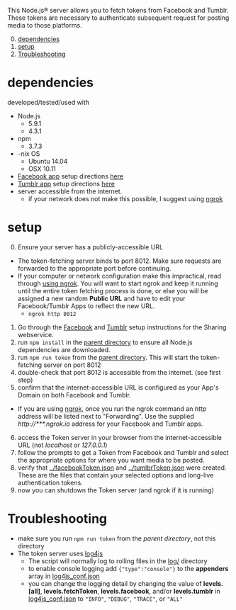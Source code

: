 This Node.js® server allows you to fetch tokens from Facebook and Tumblr.
These tokens are necessary to authenticate subsequent request
for posting media to those platforms.

0. [dependencies](#dependencies)
0. [setup](#setup)
0. [Troubleshooting](#troubleshooting)

# dependencies
developed/tested/used with

* Node.js
  - 5.9.1 
  - 4.3.1
* npm 
  - 3.7.3
* -nix OS
  - Ubuntu 14.04
  - OSX 10.11
* [Facebook app](https://developers.facebook.com/apps/) setup directions [here](../#facebook)
* [Tumblr app](https://www.tumblr.com/oauth/apps) setup directions [here](../#tumblr)
* server accessible from the internet.
  - if your network does not make this possible, I suggest using [ngrok](../../Readme.md#using-ngrok)

# setup

0. Ensure your server has a publicly-accessible URL
  - The token-fetching server binds to port 8012. Make sure requests are forwarded to the appropriate port before continuing.
  - If your computer or network configuration make this impractical, read through [using ngrok](../Readme.md#using-ngrok). You will want to start ngrok and keep it running until the entire token fetching process is done, or else you will be assigned a new random **Public URL** and have to edit your Facebook/Tumblr Apps to reflect the new URL.
    * `ngrok http 8012`
1. Go through the [Facebook](../#facebook) and [Tumblr](../#tumblr) setup instructions for the Sharing webservice.
2. run `npm install` in the [parent directory](../) to ensure all Node.js dependencies are downloaded.
3. run `npm run token` from the [parent directory](../). This will start the token-fetching server on port 8012
4. double-check that port 8012 is accessible from the internet. (see first step)
5. confirm that the internet-accessible URL is configured as your App's Domain on both Facebook and Tumblr.
  - If you are using [ngrok](../../Readme.md#using-ngrok), once you run the ngrok command an _http_ address will be listed next to "Forwarding". Use the supplied _http://***.ngrok.io_ address for your Facebook and Tumblr apps.
6. access the Token server in your browser from the internet-accessible URL (not _localhost_ or _127.0.0.1_)
7. follow the prompts to get a Token from Facebook and Tumblr and select the appropriate options for where you want media to be posted.
8. verify that [../facebookToken.json](../facebookToken.json) and [../tumlbrToken.json](../tumblrToken.json) were created. These are the files that contain your selected options and long-live authentication tokens.
9. now you can shutdown the Token server (and ngrok if it is running)

# Troubleshooting

* make sure you run `npm run token` from the _parent directory_, not this directory
* The token server uses [log4js](https://npmjs.com/package/log4js) 
  - The script will normally log to rolling files in the [log/](log/) directory
  - to enable console logging add `{"type":"console"}` to the **appenders** array in [log4js_conf.json](log4js_conf.json)
  - you can change the logging detail by changing the value of **levels.[all]**, **levels.fetchToken**, **levels.facebook**, and/or **levels.tumblr** in [log4js_conf.json](log4js_conf.json) to `"INFO"`, `"DEBUG"`, `"TRACE"`, or `"ALL"`

